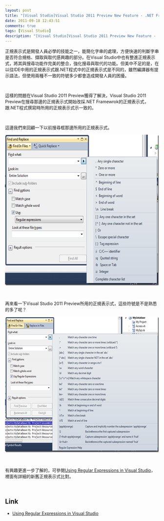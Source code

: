 ```yaml
---
layout: post
title: "[Visual Studio]Visual Studio 2011 Preview New Feature - .NET Framework regular expressions"
date: 2011-09-18 12:43:51
comments: true
tags: [Visual Studio]
description: "[Visual Studio]Visual Studio 2011 Preview New Feature - .NET Framework regular expressions"
---
```

<p>正規表示式是開發人員必學的技能之一，能簡化字串的處理，方便快速的判斷字串是否符合規格、擷取與取代感興趣的部分。在Visual Studio中也有整進正規表示式，將其與搜尋功能作完美的整合，強化搜尋與取代的功能。但美中不足的是，在以往IDE中用的正規表示式跟.NET程式中的正規表示式是不同的，雖然編譯器有提示語法，但使用兩種不一致的符號多少都會造成開發人員的困擾。</p>  <p> </p>  <p>這樣的問題在Visual Studio 2011 Preview獲得了解決，Visual Studio 2011 Preview在搜尋那邊的正規表示式開始改採.NET Framewrok的正規表示式，跟.NET程式撰寫時所用的正規表示式示一致的。</p>  <p> </p>  <p>這邊我們來回顧一下以前搜尋框那邊所用的正規表示式。</p>  <p><img style="border-bottom: 0px; border-left: 0px; border-top: 0px; border-right: 0px" border="0" alt="image" src="\images\posts\36573\image_thumb_1.png" width="635" height="494" /></a> </p>  <p> </p>  <p>再來看一下Visual Studio 2011 Preview所用的正規表示式，這些符號是不是熟悉的多了呢？</p>  <p><a href="http://files.dotblogs.com.tw/larrynung/1109/VisualStu.NETFrameworkregularexpressions_AE23/image_2.png"><img style="border-bottom: 0px; border-left: 0px; border-top: 0px; border-right: 0px" border="0" alt="image" src="\images\posts\36573\image_thumb.png" width="644" height="444" /></a> </p>  <p> </p>  <p>有興趣更進一步了解的，可參閱<a href="http://msdn.microsoft.com/en-us/library/2k3te2cs(v=VS.110).aspx" target="_blank">Using Regular Expressions in Visual Studio</a>，裡面有詳細的新舊正規表示式比對。</p>  <p> </p>  <h2>Link</h2>  <ul>   <li><a href="http://msdn.microsoft.com/en-us/library/2k3te2cs(v=VS.110).aspx" target="_blank">Using Regular Expressions in Visual Studio</li> </ul>
